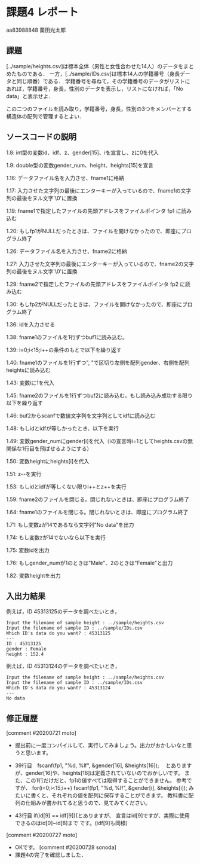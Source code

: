 # 課題4 レポート

aa83988848 薗田光太郎

## 課題

[../sample/heights.csv]は標本全体（男性と女性合わせた14人）のデータをまとめたものである．
一方，[../sample/IDs.csv]は標本14人の学籍番号（身長データと同じ順番）である．
学籍番号を尋ねて，その学籍番号のデータがリストにあれば，学籍番号，身長，性別のデータを表示し，リストになければ，「No data」と表示せよ．

この二つのファイルを読み取り，学籍番号，身長，性別の3つをメンバーとする構造体の配列で管理するとよい．

## ソースコードの説明

1.8: int型の変数id、idf、z、gender[15]、iを宣言し、zに0を代入

1.9: double型の変数gender_num、height、heights[15]を宣言

1.16: データファイル名を入力させ、fname1に格納

1.17: 入力させた文字列の最後にエンターキーが入っているので、fname1の文字列の最後をヌル文字'\0'に置換

1.19: fname1で指定したファイルの先頭アドレスをファイルポインタ fp1 に読み込む

1.20: もしfp1がNULLだったときは、ファイルを開けなかったので、即座にプログラム終了

1.26: データファイル名を入力させ、fname2に格納

1.27: 入力させた文字列の最後にエンターキーが入っているので、fname2の文字列の最後をヌル文字'\0'に置換

1.29: fname2で指定したファイルの先頭アドレスをファイルポインタ fp2 に読み込む

1.30: もしfp2がNULLだったときは、ファイルを開けなかったので、即座にプログラム終了

1.36: idを入力させる

1.38: fname1のファイルを1行ずつbuf1に読み込む。

1.39: i=0;i<15;i++の条件のもとで以下を繰り返す

1.40: fname1のファイルを1行ずつ", "で区切り左側を配列gender、右側を配列heightsに読み込む

1.43: 変数iに1を代入

1.45: fname2のファイルを1行ずつbuf2に読み込む。もし読み込み成功する限り以下を繰り返す

1.46: buf2からscanfで数値文字列を文字列としてidfに読み込む

1.48: もしidとidfが等しかったとき、以下を実行

1.49: 変数gender_numにgender[i]を代入（iの宣言時i=1としてheights.csvの無関係な1行目を飛ばせるようにする）

1.50: 変数heightにheights[i]を代入

1.51: z--を実行

1.53: もしidとidfが等しくない限りi++とz++を実行

1.59: fname2のファイルを閉じる。閉じれないときは、即座にプログラム終了

1.64: fname1のファイルを閉じる。閉じれないときは、即座にプログラム終了

1.71: もし変数zが14であるなら文字列"No data"を出力

1.74: もし変数zが14でないなら以下を実行

1.75: 変数idを出力

1.76: もしgender_numが1のときは"Male"、2のときは"Female"と出力

1.82: 変数heightを出力

## 入出力結果

例えば，ID 45313125のデータを調べたいとき，

```
Input the filename of sample height : ../sample/heights.csv
Input the filename of sample ID : ../sample/IDs.csv
Which ID's data do you want? : 45313125
---
ID : 45313125
gender : Female
height : 152.4
```

例えば，ID 45313124のデータを調べたいとき，

```
Input the filename of sample height : ../sample/heights.csv
Input the filename of sample ID : ../sample/IDs.csv
Which ID's data do you want? : 45313124
---
No data
```

## 修正履歴

[comment #20200721 moto]
- 提出前に一度コンパイルして、実行してみましょう。出力がおかしいなと思うと思います。
  
- 39行目　fscanf(fp1, "%d, %lf", &gender[16], &heights[16]);　
  とありますが、gender[16]や、heights[16]は定義されていないのでおかしいです。
  また、この1行だけだと、fp1の値すべては取得することができません。
  参考ですが、
    for(i=0;i<15;i++)
       fscanf(fp1, "%d, %lf", &gender[i], &heights[i]);
  みたいに書くと、それぞれの値を配列に保存することができます。
  教科書に配列の仕組みが書かれてると思うので、見てみてください。

- 43行目 if(id[9] == idf[9]){とありますが、
  宣言はid[9]ですが、実際に使用できるのはid[0]~id[8]まで
  です。(idf[9]も同様)

[comment #20200727 moto]
- OKです。
[comment #20200728 sonoda]
- 課題4の完了を確認しました．
